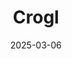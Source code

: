 ---  
layout: startup_page  
title: "Crogl"  
id: "crogl.com"  
permalink: "/croglcrogl.com03062025/"  
website: "https://www.crogl.com/"  
funding_round: "Series A & Seed"  
funding_amount: "$30M"  
investors: "Menlo Ventures, Tola Capital"  
about: "Crogl develops an autonomous assistant using AI that helps cybersecurity researchers analyze network alerts to identify and fix security incidents. The platform learns about suspicious activities and enables researchers to query alerts and understand trends, effectively acting as a 'knowledge engine' for security operations."  
markets: "Cybersecurity, AI, Network Management Software, Business/Productivity Software, IT Consulting and Outsourcing"  
hq: "Bernalillo, New Mexico, United States"  
founded_year: "2023"  
linkedin: "https://www.linkedin.com/company/crogl"  
twitter: "https://x.com/croglai"  
instagram: ""  
facebook: ""  
crunchbase: "https://www.crunchbase.com/organization/crogl"  
pitchbook: "https://pitchbook.com/profiles/company/572147-47"  

date_display: "06-Mar-2025"  
date: "2025-03-06"

# SEO Optimization  
meta_title: "Crogl - Series A & Seed Funding ($30M)"  
meta_description: "Crogl, Crogl develops an autonomous assistant using AI that helps cybersecurity researchers analyze network alerts to identify and fix security incidents. Th..."  
meta_keywords: "Crogl, Cybersecurity, AI, Network Management Software, Business/Productivity Software, IT Consulting and Outsourcing, Series A & Seed funding"  
canonical_url: "https://startup.projectstartups.com/croglcrogl.com03062025/"  
---